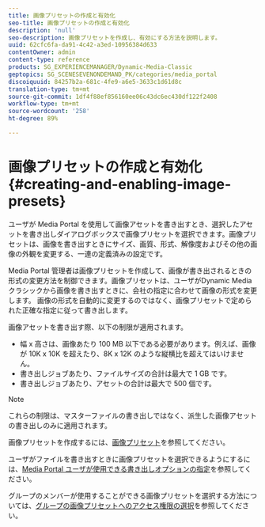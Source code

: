 ```yaml
---
title: 画像プリセットの作成と有効化
seo-title: 画像プリセットの作成と有効化
description: 'null'
seo-description: 画像プリセットを作成し、有効にする方法を説明します。
uuid: 62cfc6fa-da91-4c42-a3ed-10956384d633
contentOwner: admin
content-type: reference
products: SG_EXPERIENCEMANAGER/Dynamic-Media-Classic
geptopics: SG_SCENESEVENONDEMAND_PK/categories/media_portal
discoiquuid: 84257b2a-681c-4fe9-a6e5-3633c1d61d8c
translation-type: tm+mt
source-git-commit: 1df4f88ef856160ee06c43dc6ec430df122f2408
workflow-type: tm+mt
source-wordcount: '258'
ht-degree: 89%

---
```



# 画像プリセットの作成と有効化{#creating-and-enabling-image-presets}

ユーザが Media Portal を使用して画像アセットを書き出すとき、選択したアセットを書き出しダイアログボックスで画像プリセットを選択できます。画像プリセットは、画像を書き出すときにサイズ、画質、形式、解像度およびその他の画像の外観を変更する、一連の定義済みの設定です。

Media Portal 管理者は画像プリセットを作成して、画像が書き出されるときの形式の変更方法を制御できます。画像プリセットは、ユーザがDynamic Mediaクラシックから画像を書き出すときに、会社の指定に合わせて画像の形式を変更します。 画像の形式を自動的に変更するのではなく、画像プリセットで定められた正確な指定に従って書き出します。

画像アセットを書き出す際、以下の制限が適用されます。

* 幅 x 高さは、画像あたり 100 MB 以下である必要があります。例えば、画像が 10K x 10K を超えたり、8K x 12K のような縦横比を超えてはいけません。
* 書き出しジョブあたり、ファイルサイズの合計は最大で 1 GB です。
* 書き出しジョブあたり、アセットの合計は最大で 500 個です。

>[!NOTE]
>
>これらの制限は、マスターファイルの書き出しではなく、派生した画像アセットの書き出しのみに適用されます。

画像プリセットを作成するには、[画像プリセット](application-setup.md#image_presets)を参照してください。

ユーザがファイルを書き出すときに画像プリセットを選択できるようにするには、[Media Portal ユーザが使用できる書き出しオプションの指定](specifying-export-options-available-media.md#specifying_export_options_available_to_media_portal_users)を参照してください。

グループのメンバーが使用することができる画像プリセットを選択する方法については、[グループの画像プリセットへのアクセス権限の選択](creating-media-portal-groups.md#choosing_image_preset_access_permissions_for_a_group)を参照してください。
